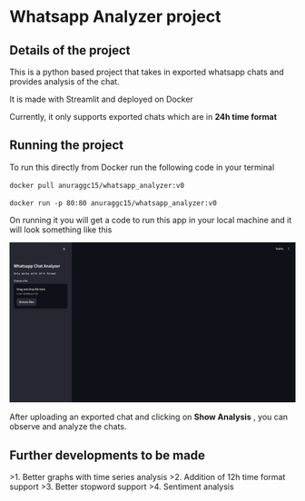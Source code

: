 <h1> Whatsapp Analyzer project</h1>

<h2> Details of the project </h2>
This is a python based project that takes in exported whatsapp chats and provides analysis of the chat.

It is made with Streamlit and deployed on Docker

Currently, it only supports exported chats which are in **24h time format**

<h2>Running the project</h2>
To run this directly from Docker run the following code in your terminal

`docker pull anuraggc15/whatsapp_analyzer:v0`

`docker run -p 80:80 anuraggc15/whatsapp_analyzer:v0`

On running it you will get a code to run this app in your local machine and it will look something like this

![Greeting Screen](img.png)

After uploading an exported chat and clicking on **Show Analysis** , you can observe and analyze the chats.

<h2>Further developments to be made</h2>
>1. Better graphs with time series analysis
>2. Addition of 12h time format support
>3. Better stopword support
>4. Sentiment analysis